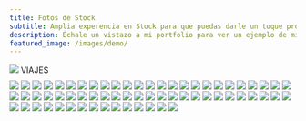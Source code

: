 ```yaml
---
title: Fotos de Stock 
subtitle: Amplia experencia en Stock para que puedas darle un toque profesional a tu negocio
description: Échale un vistazo a mi portfolio para ver un ejemplo de mis fotografias.
featured_image: /images/demo/
---
```


<script type="text/javascript">
	document.body.style.backgroundColor = 'black';
</script>

<div class="gallery" data-columns="1" style="margin-bottom: 10px">
	<img src="/images/Pagina2Viajes/38.jpg">
	<page class="centered">VIAJES</page>
</div>

<div class="gallery" data-columns="3">	
	<img src="/images/Pagina2Viajes/1.jpg">
	<img src="/images/Pagina2Viajes/2.jpg">
	<img src="/images/Pagina2Viajes/3.jpg">
	<img src="/images/Pagina2Viajes/4.jpg">
	<img src="/images/Pagina2Viajes/5.jpg">
	<img src="/images/Pagina2Viajes/6.jpg">
	<img src="/images/Pagina2Viajes/7.jpg">
	<img src="/images/Pagina2Viajes/8.jpg">
	<img src="/images/Pagina2Viajes/9.jpg">
	<img src="/images/Pagina2Viajes/10.jpg">
	<img src="/images/Pagina2Viajes/11.jpg">
	<img src="/images/Pagina2Viajes/12.jpg">
	<img src="/images/Pagina2Viajes/13.jpg">
	<img src="/images/Pagina2Viajes/14.jpg">
	<img src="/images/Pagina2Viajes/15.jpg">
	<img src="/images/Pagina2Viajes/16.jpg">
	<img src="/images/Pagina2Viajes/17.jpg">
	<img src="/images/Pagina2Viajes/19.jpg">
	<img src="/images/Pagina2Viajes/20.jpg">
	<img src="/images/Pagina2Viajes/21.jpg">
	<img src="/images/Pagina2Viajes/22.jpg">
	<img src="/images/Pagina2Viajes/23.jpg">
	<img src="/images/Pagina2Viajes/24.jpg">
	<img src="/images/Pagina2Viajes/25.jpg">
	<img src="/images/Pagina2Viajes/27.jpg">
	<img src="/images/Pagina2Viajes/28.jpg">
	<img src="/images/Pagina2Viajes/31.jpg">
	<img src="/images/Pagina2Viajes/32.jpg">
	<img src="/images/Pagina2Viajes/33.jpg">
	<img src="/images/Pagina2Viajes/34.jpg">
	<img src="/images/Pagina2Viajes/35.jpg">
	<img src="/images/Pagina2Viajes/36.jpg">
	<img src="/images/Pagina2Viajes/37.jpg">
	<img src="/images/Pagina2Viajes/38.jpg">
	<img src="/images/Pagina2Viajes/40.jpg">
	<img src="/images/Pagina2Viajes/41.jpg">
	<img src="/images/Pagina2Viajes/42.jpg">
	<img src="/images/Pagina2Viajes/43.jpg">
	<img src="/images/Pagina2Viajes/44.jpg">
	<img src="/images/Pagina2Viajes/45.jpg">
	<img src="/images/Pagina2Viajes/46.jpg">
	<img src="/images/Pagina2Viajes/47.jpg">
	<img src="/images/Pagina2Viajes/48.jpg">
	<img src="/images/Pagina2Viajes/49.jpg">
	<img src="/images/Pagina2Viajes/50.jpg">
	<img src="/images/Pagina2Viajes/51.jpg">
	<img src="/images/Pagina2Viajes/29.jpg">
	<img src="/images/Pagina2Viajes/52.jpg">
	<img src="/images/Pagina2Viajes/53.jpg">
	<img src="/images/Pagina2Viajes/54.jpg">
	<img src="/images/Pagina2Viajes/55.jpg">
	<img src="/images/Pagina2Viajes/56.jpg">
	<img src="/images/Pagina2Viajes/57.jpg">
	<img src="/images/Pagina2Viajes/58.jpg">
	<img src="/images/Pagina2Viajes/59.jpg">
	<img src="/images/Pagina2Viajes/60.jpg">
	<img src="/images/Pagina2Viajes/61.jpg">
	<img src="/images/Pagina2Viajes/62.jpg">
	<img src="/images/Pagina2Viajes/64.jpg">
	<img src="/images/Pagina2Viajes/67.jpg">
	<img src="/images/Pagina2Viajes/63.jpg">
	<img src="/images/Pagina2Viajes/65.jpg">
	<img src="/images/Pagina2Viajes/66.jpg">
	<img src="/images/Pagina2Viajes/26.jpg">
	<img src="/images/Pagina2Viajes/30.jpg">
</div>

